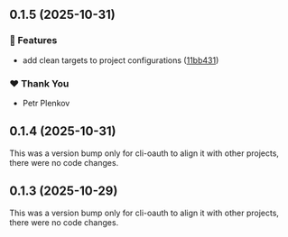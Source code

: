 ## 0.1.5 (2025-10-31)

### 🚀 Features

- add clean targets to project configurations ([11bb431](https://github.com/gqlb/gqlb/commit/11bb431))

### ❤️ Thank You

- Petr Plenkov

## 0.1.4 (2025-10-31)

This was a version bump only for cli-oauth to align it with other projects, there were no code changes.

## 0.1.3 (2025-10-29)

This was a version bump only for cli-oauth to align it with other projects, there were no code changes.